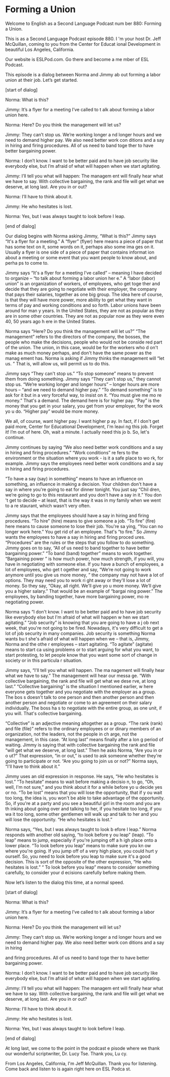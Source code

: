# Forming a Union

Welcome to English as a Second Language Podcast num ber 880: Forming a Union.

This is as a Second Language Podcast episode 880. I 'm your host Dr. Jeff McQuillan, coming to you from the Center for Educat ional Development in beautiful Los Angeles, California.

Our website is ESLPod.com. Go there and become a me mber of ESL Podcast.

This episode is a dialog between Norma and Jimmy ab out forming a labor union at their job. Let’s get started.

[start of dialog]

Norma:  What is this?

Jimmy:  It’s a flyer for a meeting I’ve called to t alk about forming a labor union here.

Norma:  Here?  Do you think the management will let  us?

Jimmy:  They can’t stop us.  We’re working longer a nd longer hours and we need to demand higher pay.  We also need better work con ditions and a say in hiring and firing procedures.  All of us need to band toge ther to have better bargaining power.

Norma:  I don’t know.  I want to be better paid and  to have job security like everybody else, but I’m afraid of what will happen when we start agitating.

Jimmy:  I’ll tell you what will happen: The managem ent will finally hear what we have to say.  With collective bargaining, the rank and file will get what we deserve, at long last.  Are you in or out?

Norma:  I’ll have to think about it.

Jimmy:  He who hesitates is lost.

Norma:  Yes, but I was always taught to look before  I leap.

[end of dialog]

 Our dialog begins with Norma asking Jimmy, “What is  this?” Jimmy says “It's a flyer for a meeting.” A “flyer” (flyer) here means a piece of paper that has some text on it, some words on it, perhaps also some ima ges on it. Usually a flyer is one side of a piece of paper that contains informat ion about a meeting or some event that you want people to know about, and perha ps to come to.

Jimmy says “It's a flyer for a meeting I’ve called”  – meaning I have decided to organize – “to talk about forming a labor union her e.” A “labor (labor) union” is an organization of workers, of employees, who get toge ther and decide that they are going to negotiate with their employer, the company  that pays their salaries, together as one big group. The idea here of course,  is that they will have more power, more ability to get what they want in terms of pay and working conditions and so forth. Labor unions have been around for man y years. In the United States, they are not as popular as they are in some  other countries. They are not as popular now as they were even 40, 50 years ago h ere in the United States.

Norma says “Here? Do you think the management will let us?” “The management” refers to the directors of the company,  the bosses, the people who make the decisions, people who would not be conside red part of the union. The union, in this case, would be for the workers who d on't make as much money perhaps, and don't have the same power as the manag ement has. Norma is asking if Jimmy thinks the management will “let us. ” That is, will allow us, will permit us to do this.

Jimmy says “They can't stop us.” “To stop someone” means to prevent them from doing something. Jimmy says “They can't stop us,” they cannot stop us. “We’re working longer and longer hours” – longer hours are  more hours – “and we need to demand higher pay.” “To demand something” is to ask for it but in a very forceful way, to insist on it. “You must give me mo re money.” That's a demand. The demand here is for higher pay. “Pay” is the money that you get in your salary, you get from your employer, for the work yo u do. “Higher pay” would be more money.

We all, of course, want higher pay. I want higher p ay. In fact, if I don't get paid more, Center for Educational Development, I'm leavi ng this job. Forget it! I’m out of here. Oh, wait a minute. I actually need this jo b. So, let's continue.

Jimmy continues by saying “We also need better work  conditions and a say in hiring and firing procedures.” “Work conditions” re fers to the environment or the situation where you work - is it a safe place to wo rk, for example. Jimmy says the employees need better work conditions and a say in hiring and firing procedures.

“To have a say (say) in something” means to have an  influence on something, an influence in making a decision. Your children don't  have a say in where you're going to eat for dinner tonight. You just say “Chil dren, we’re going to go to this restaurant and you don't have a say in it.” You don 't get to decide – at least, that is the way it was in my family when we went to a re staurant, which wasn't very often.

Jimmy says that the employees should have a say in hiring and firing procedures. “To hire” (hire) means to give someone a job. “To fire” (fire) here means to cause someone to lose their job. You're sa ying, “You can no longer work here.” You get rid of an employee. That's “to fire.” So Jimmy wants the employees to have a say in hiring and firing proced ures. “Procedures” are the rules or the steps that you follow to do something.  Jimmy goes on to say, “All of us need to band together to have better bargaining power.” “To band (band) together” means to work together. “Bargaining power ” is how much power, how much strength, if you will, you have in negotiating  with someone else. If you have a bunch of employees, a lot of employees, who get t ogether and say, “We’re not going to work anymore until you give us more money, ” the company may not have a lot of options. They may need you to work ri ght away or they'll lose a lot of money. So they say, “Okay, all right. We'll give yo u more money. We’ll give you a higher salary.” That would be an example of “bargai ning power.” The employees, by banding together, have more bargaining power, mo re negotiating power.

Norma says “I don't know. I want to be better paid and to have job security like everybody else but I'm afraid of what will happen w hen we start agitating.” “Job security” is knowing that you are going to have a j ob next week, that you're not going to be fired. Nowadays, it's very difficult to  get a lot of job security in many companies. Job security is something Norma wants bu t she's afraid of what will happen when we – that is, Jimmy, Norma and the othe r employees – start agitating. “To agitate” (agitate) means to start ca using problems or to start arguing for what you want, to start protesting, to let people know that you want some sort of change in society or in this particula r situation.

Jimmy says, “I'll tell you what will happen. The ma nagement will finally hear what we have to say.” The management will hear our messa ge. “With collective bargaining, the rank and file will get what we dese rve, at long last.” “Collective bargaining” is the situation I mentioned earlier, w here everyone gets together and you negotiate with the employer as a group. The bos s doesn't talk to one person and then another person and then another person and  negotiate or come to an agreement on their salary individually. The boss ha s to negotiate with the entire group, as one unit, if you will. That's collective bargaining.

“Collective” is an adjective meaning altogether as a group. “The rank (rank) and file (file)” refers to the ordinary employees or or dinary members of an organization, not the leaders, not the people in ch arge, not the management, in this case. “At long last” means finally after a lon g period of waiting. Jimmy is saying that with collective bargaining the rank and  file “will get what we deserve, at long last.” Then he asks Norma, “Are you in or o ut?” That expression, “in or out,” is used to ask someone whether they're going to participate or not. “Are you going to join us or not?” Norma says, “I'll have to  think about it.”

Jimmy uses an old expression in response. He says, “He who hesitates is lost.” “To hesitate” means to wait before making a decisio n, to go, “Oh, well, I'm not sure,” and you think about it for a while before yo u decide yes or no. “To be lost” means that you will lose the opportunity, that if y ou wait too long, the idea is, you won't be able to take advantage of the opportunity.  So, if you're at a party and you see a beautiful girl in the room and you are th inking about going over and talking to her, if you hesitate too long, if you wa it too long, some other gentlemen will walk up and talk to her and you will lose the opportunity. “He who hesitates is lost.”

Norma says, “Yes, but I was always taught to look b efore I leap.” Norma responds with another old saying, “to look before y ou leap” (leap). “To leap” means to jump, especially if you're jumping off a h igh place onto a lower place. “To look before you leap” means to make sure you kn ow where you're going. If you jump off of a very high place, you could hurt y ourself. So, you need to look before you leap to make sure it's a good decision. This is sort of the opposite of the other expression, “He who hesitates is lost.” “ To look before you leap” means to consider something carefully, to consider your d ecisions carefully before making them.

Now let’s listen to the dialog this time, at a normal speed.

[start of dialog]

Norma:  What is this?

Jimmy:  It’s a flyer for a meeting I’ve called to t alk about forming a labor union here.

Norma:  Here?  Do you think the management will let  us?

Jimmy:  They can’t stop us.  We’re working longer a nd longer hours and we need to demand higher pay.  We also need better work con ditions and a say in hiring

and firing procedures.  All of us need to band toge ther to have better bargaining power.

Norma:  I don’t know.  I want to be better paid and  to have job security like everybody else, but I’m afraid of what will happen when we start agitating.

Jimmy:  I’ll tell you what will happen: The managem ent will finally hear what we have to say.  With collective bargaining, the rank and file will get what we deserve, at long last.  Are you in or out?

Norma:  I’ll have to think about it.

Jimmy:  He who hesitates is lost.

Norma:  Yes, but I was always taught to look before  I leap.

[end of dialog]

At long last, we come to the point in the podcast e pisode where we thank our wonderful scriptwriter, Dr. Lucy Tse. Thank you, Lu cy.

From Los Angeles, California, I'm Jeff McQuillan. Thank you for listening. Come back and listen to is again right here on ESL Podca st.



